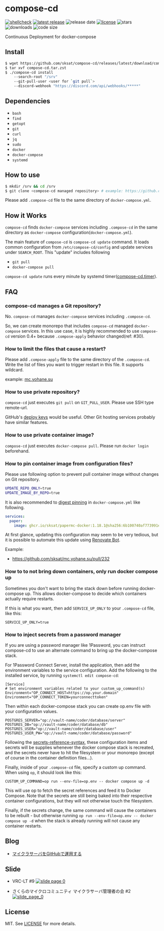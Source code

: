 # compose-cd
[![shellcheck](https://github.com/sksat/compose-cd/actions/workflows/shellcheck.yml/badge.svg)](https://github.com/sksat/compose-cd/actions/workflows/shellcheck.yml)
[![latest release](https://img.shields.io/github/v/release/sksat/compose-cd)](https://github.com/sksat/compose-cd/releases/latest)
![release date](https://img.shields.io/github/release-date/sksat/compose-cd)
[![license](https://img.shields.io/github/license/sksat/compose-cd)](https://github.com/sksat/compose-cd/blob/main/LICENSE)
![stars](https://img.shields.io/github/stars/sksat/compose-cd?style=social)
![downloads](https://img.shields.io/github/downloads/sksat/compose-cd/total)
![code size](https://img.shields.io/github/languages/code-size/sksat/compose-cd)

Continuous Deployment for docker-compose

## Install
```sh
$ wget https://github.com/sksat/compose-cd/releases/latest/download/compose-cd.tar.zst
$ tar xvf compose-cd.tar.zst
$ ./compose-cd install
    --search-root "/srv"
    --git-pull-user <user for `git pull`>
    --discord-webhook "https://discord.com/api/webhooks/*****"
```

## Dependencies
- `bash`
- `find`
- `getopt`
- `git`
- `curl`
- `jq`
- `sudo`
- `docker`
- `docker-compose`
- `systemd`

## How to use

```sh
$ mkdir /srv && cd /srv
$ git clone <compose-cd managed repository> # example: https://github.com/sksat/mc.yohane.su
```

Please add `.compose-cd` file to the same directory of `docker-compose.yml`.

## How it Works

`compose-cd` finds `docker-compose` services including `.compose-cd` in the same directory as `docker-compose` configuration(`docker-compose.yml`).

The main feature of `compose-cd` is `compose-cd update` command.
It loads common configuration from `/etc/compose-cd/config` and update services under `SEARCH_ROOT`.
This "update" includes following

- `git pull`
- `docker-compose pull`

`compose-cd update` runs every minute by systemd timer([compose-cd.timer](https://github.com/sksat/compose-cd/blob/main/compose-cd.timer)).

## FAQ

### compose-cd manages a Git repository?
No. `compose-cd` manages `docker-compose` services including `.compose-cd`.

So, we can create monorepo that includes `compose-cd` managed `docker-compose` services.
In this use case, it is highly recommended to use `compose-cd` version 0.4+ because `.compose-apply` behavior changed(ref: #30).

### How to limit the files that cause a restart?
Please add `.compose-apply` file to the same directory of the `.compose-cd`.
Write the list of files you want to trigger restart in this file.
It supports wildcard.

example: [mc.yohane.su](https://github.com/sksat/mc.yohane.su/blob/main/.compose-apply)

### How to use private repository?
`compose-cd` just executes `git pull` on `GIT_PULL_USER`.
Please use SSH type remote-url.

GitHub's [deploy keys](https://docs.github.com/en/developers/overview/managing-deploy-keys) would be useful.
Other Git hosting services probably have similar features.

### How to use private container image?
`compose-cd` just executes `docker-compose pull`.
Please run `docker login` beforehand.

### How to pin container image from configuration files?
Please use following option to prevent pull container image without changes on Git repository.
```sh
UPDATE_REPO_ONLY=true
UPDATE_IMAGE_BY_REPO=true
```

It is also recommended to [digest pinning](https://docs.renovatebot.com/docker/#digest-pinning) in `docker-compose.yml` like following.
```yaml
services:
  paper:
    image: ghcr.io/sksat/papermc-docker:1.18.1@sha256:6b100740af773991eb8f7d15d3f249b54a17c5be679c2a70d0c5b733e63e50a0
```
At first glance, updating this configuration may seem to be very tedious, but it is possible to automate this update using [Renovate Bot](https://renovatebot.com).

Example:
  - https://github.com/sksat/mc.yohane.su/pull/232


### How to to not bring down containers, only run docker compose up

Sometimes you don't want to bring the stack down before running docker-compose up. This allows docker-compose to decide which containers actually require restarts.

If this is what you want, then add `SERVICE_UP_ONLY` to your `.compose-cd` file, like this:

```
SERVICE_UP_ONLY=true
```

### How to inject secrets from a password manager

If you are using a password manager like 1Password, you can instruct compose-cd to use an alternate command to bring up the docker-compose stack. 

For 1Password Connect Server, install the application, then add the environment variables to the service configuration.
Add the following to the installed service, by running `systemctl edit compose-cd`: 

```
[Service]
# Set environment variables related to your custom_up_command(s)
Environment="OP_CONNECT_HOST=https://op.your.domain"
Environment="OP_CONNECT_TOKEN=yourconnecttoken"
```


Then within each docker-compose stack you can create op.env file with your configuration values.

```
POSTGRES_SERVER="op://vault-name/coder/database/server"
POSTGRES_DB="op://vault-name/coder/database/db"
POSTGRES_USER="op://vault-name/coder/database/user"
POSTGRES_USER_PW="op://vault-name/coder/database/password"
```

Following the [secrets-reference-syntax](https://developer.1password.com/docs/cli/secrets-reference-syntax/), these configuration items and secrets will be supplies whenever the docker compose stack is recreated, and the secrets never have to hit the filesystem or your monorepo (except of course in the container definition files...).

Finally, inside of your `.compose-cd` file, specify a custom up command. When using `op`, it should look like this:

```
CUSTOM_UP_COMMAND=op run --env-file=op.env -- docker compose up -d
```

This will use op to fetch the secret references and feed it to Docker Compose. Note that the secrets are still being baked into their respective container configurations, but they will not otherwise touch the filesystem.

Finally, if the secrets change, the same command will cause the containers to be rebuilt - but otherwise running `op run --env-file=op.env -- docker compose up -d` when the stack is already running will not cause any container restarts.


## Blog
- [マイクラサーバをGitHubで運用する](https://sksat.hatenablog.com/entry/2021/08/26/015620)

## Slide
- VRC-LT #9
[![slide page 0](https://speakerd.s3.amazonaws.com/presentations/3b08ab8f117b4696ba0f74aaedc91515/slide_0.jpg)](https://speakerdeck.com/sksat/teleka-dot-suwozhi-eruji-shu)

- さくらのマイクロコミュニティ マイクラサーバ管理者の会 #2
[![slide_page_0](https://files.speakerdeck.com/presentations/5b91a59141ae403580dbee3738f8a549/slide_0.jpg)](https://speakerdeck.com/sksat/mo-guo-falsesabaguan-li-zhe-yo-zi-dong-hua-seyo)

## License
MIT. See [LICENSE](./LICENSE) for more details.
